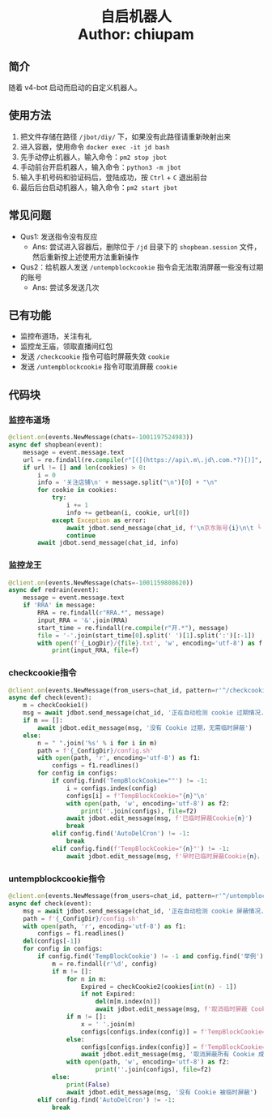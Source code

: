 <h1 align="center">
  自启机器人
  <br>
  Author: chiupam
</h1>

## 简介
随着 v4-bot 启动而启动的自定义机器人。
## 使用方法
1. 把文件存储在路径 `/jbot/diy/` 下，如果没有此路径请重新映射出来
2. 进入容器，使用命令 `docker exec -it jd bash`
3. 先手动停止机器人，输入命令：`pm2 stop jbot`
4. 手动前台开启机器人，输入命令：`python3 -m jbot`
5. 输入手机号码和验证码后，登陆成功，按 `Ctrl` + `C` 退出前台
6. 最后后台启动机器人，输入命令：`pm2 start jbot`
## 常见问题
- Qus1: 发送指令没有反应
  - Ans: 尝试进入容器后，删除位于 `/jd` 目录下的 `shopbean.session` 文件，然后重新按上述使用方法重新操作
- Qus2：给机器人发送 `/untempblockcookie` 指令会无法取消屏蔽一些没有过期的账号
  - Ans: 尝试多发送几次
## 已有功能
- 监控布道场，关注有礼
- 监控龙王庙，领取直播间红包
- 发送 `/checkcookie` 指令可临时屏蔽失效 `cookie`
- 发送 `/untempblockcookie` 指令可取消屏蔽 `cookie`
## 代码块
### 监控布道场
```python
@client.on(events.NewMessage(chats=-1001197524983))
async def shopbean(event):
    message = event.message.text
    url = re.findall(re.compile(r"[(](https://api\.m\.jd\.com.*?)[)]", re.S), message)
    if url != [] and len(cookies) > 0:
        i = 0
        info = '关注店铺\n' + message.split("\n")[0] + "\n"
        for cookie in cookies:
            try:
                i += 1
                info += getbean(i, cookie, url[0])
            except Exception as error:
                await jdbot.send_message(chat_id, f'\n京东账号{i}\n\t └【错误】{str(error)}')
                continue
        await jdbot.send_message(chat_id, info)
```
### 监控龙王
```python
@client.on(events.NewMessage(chats=-1001159808620))
async def redrain(event):
    message = event.message.text
    if 'RRA' in message:
        RRA = re.findall(r"RRA.*", message)
        input_RRA = '&'.join(RRA)
        start_time = re.findall(re.compile(r"开.*"), message)
        file = '-'.join(start_time[0].split(' ')[1].split(':')[:-1])
        with open(f'{_LogDir}/{file}.txt', 'w', encoding='utf-8') as f:
            print(input_RRA, file=f)
```
### checkcookie指令
```python
@client.on(events.NewMessage(from_users=chat_id, pattern=r'^/checkcookie'))
async def check(event):
    m = checkCookie1()
    msg = await jdbot.send_message(chat_id, '正在自动检测 cookie 过期情况......')
    if m == []:
        await jdbot.edit_message(msg, '没有 Cookie 过期，无需临时屏蔽')
    else:
        n = " ".join('%s' % i for i in m)
        path = f'{_ConfigDir}/config.sh'
        with open(path, 'r', encoding='utf-8') as f1:
            configs = f1.readlines()
        for config in configs:
            if config.find('TempBlockCookie=""') != -1:
                i = configs.index(config)
                configs[i] = f'TempBlockCookie="{n}"\n'
                with open(path, 'w', encoding='utf-8') as f2:
                    print(''.join(configs), file=f2)
                await jdbot.edit_message(msg, f'已临时屏蔽Cookie{n}')
                break
            elif config.find('AutoDelCron') != -1:
                break
            elif config.find(f'TempBlockCookie="{n}"') != -1:
                await jdbot.edit_message(msg, f'早时已临时屏蔽Cookie{n}，无需再次屏蔽')
```
### untempblockcookie指令
```python
@client.on(events.NewMessage(from_users=chat_id, pattern=r'^/untempblockcookie'))
async def check(event):
    msg = await jdbot.send_message(chat_id, '正在自动检测 cookie 屏蔽情况......')
    path = f'{_ConfigDir}/config.sh'
    with open(path, 'r', encoding='utf-8') as f1:
        configs = f1.readlines()
    del(configs[-1])
    for config in configs:
        if config.find('TempBlockCookie') != -1 and config.find('举例') == -1 and configs[configs.index(config) + 1].find(';;\n') == -1:
            m = re.findall(r'\d', config)
            if m != []:
                for n in m:
                    Expired = checkCookie2(cookies[int(n) - 1])
                    if not Expired:
                        del(m[m.index(n)])
                        await jdbot.edit_message(msg, f'取消临时屏蔽 Cookie{n} 成功')
                if m != []:
                    x = ' '.join(m)
                    configs[configs.index(config)] = f'TempBlockCookie="{x}"\n'
                else:
                    configs[configs.index(config)] = f'TempBlockCookie=""\n'
                    await jdbot.edit_message(msg, '取消屏蔽所有 Cookie 成功')
                with open(path, 'w', encoding='utf-8') as f2:
                        print(''.join(configs), file=f2)
            else:
                print(False)
                await jdbot.edit_message(msg, '没有 Cookie 被临时屏蔽')
        elif config.find('AutoDelCron') != -1:
            break
```
